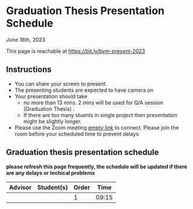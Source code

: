 # Graduation Thesis Presentation Schedule

June 16th, 2023

This page is reachable at https://bit.ly/bym-present-2023

## Instructions

- You can share your screen to present.
- The presenting students are expected to have camera on
- Your presentation should take 
  * no more than 13 mins. 2 mins will be used for Q/A session (Graduation Thesis) . 
  * If there are too many stuents in single project then presentation might be slightly longer.
- Please use the Zoom meeting [empty link]() to connect. Please join the room before your scheduled time to prevent delays

## Graduation thesis presentation schedule

**please refresh this page frequently, the schedule will be updated if there are any delays or techical problems**

| **Advisor**                 | **Student(s)**                            | **Order** | **Time**      |
| --------------------------- | ----------------------------------------- | --------- | ------------- |
|                             |                                           | 1         | 09:15         |

